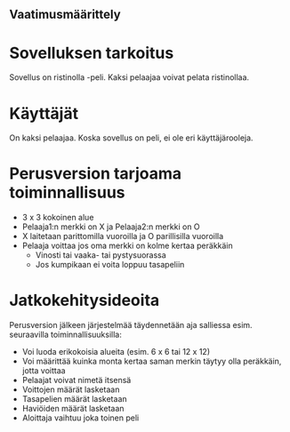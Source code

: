 ## Vaatimusmäärittely
# Sovelluksen tarkoitus


Sovellus on ristinolla -peli. Kaksi pelaajaa voivat pelata ristinollaa.


# Käyttäjät


On kaksi pelaajaa. Koska sovellus on peli, ei ole eri käyttäjärooleja.



# Perusversion tarjoama toiminnallisuus


   -    3 x 3 kokoinen alue
   -    Pelaaja1:n merkki on  X ja Pelaaja2:n merkki on O
   -    X laitetaan parittomilla vuoroilla ja O parillisilla vuoroilla
   -    Pelaaja voittaa jos oma merkki on kolme kertaa peräkkäin
        -    Vinosti tai vaaka- tai pystysuorassa
        -    Jos kumpikaan ei voita loppuu tasapeliin


# Jatkokehitysideoita


Perusversion jälkeen järjestelmää täydennetään aja salliessa esim. seuraavilla toiminnallisuuksilla:
   -    Voi luoda erikokoisia alueita (esim. 6 x 6 tai 12 x 12)
   -    Voi määrittää kuinka monta kertaa saman merkin täytyy olla peräkkäin, jotta voittaa
   -    Pelaajat voivat nimetä itsensä
   -    Voittojen määrät lasketaan
   -    Tasapelien määrät lasketaan
   -    Haviöiden määrät lasketaan
   -    Aloittaja vaihtuu joka toinen peli
